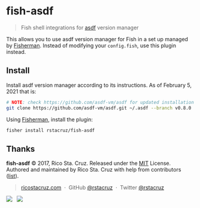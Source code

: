 # fish-asdf

> Fish shell integrations for [asdf] version manager

[asdf]: https://github.com/asdf-vm/asdf

This allows you to use asdf version manager for Fish in a set up managed by [Fisherman](https://github.com/fisherman/fisherman). Instead of modifying your `config.fish`, use this plugin instead.

## Install

Install asdf version manager according to its instructions. As of February 5, 2021 that is:

```bash
# NOTE: check https://github.com/asdf-vm/asdf for updated installation instructions!
git clone https://github.com/asdf-vm/asdf.git ~/.asdf --branch v0.8.0
```

Using [Fisherman](https://github.com/fisherman/fisherman), install the plugin:

```bash
fisher install rstacruz/fish-asdf
```

## Thanks

**fish-asdf** © 2017, Rico Sta. Cruz. Released under the [MIT] License.<br>
Authored and maintained by Rico Sta. Cruz with help from contributors ([list][contributors]).

> [ricostacruz.com](http://ricostacruz.com) &nbsp;&middot;&nbsp;
> GitHub [@rstacruz](https://github.com/rstacruz) &nbsp;&middot;&nbsp;
> Twitter [@rstacruz](https://twitter.com/rstacruz)

[![](https://img.shields.io/github/followers/rstacruz.svg?style=social&label=@rstacruz)](https://github.com/rstacruz) &nbsp;
[![](https://img.shields.io/twitter/follow/rstacruz.svg?style=social&label=@rstacruz)](https://twitter.com/rstacruz)

[MIT]: http://mit-license.org/
[contributors]: http://github.com/rstacruz/fish-asdf/contributors
